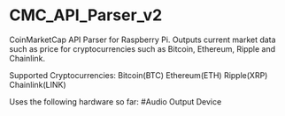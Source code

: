 # CMC_API_Parser_v2
CoinMarketCap API Parser for Raspberry Pi.
Outputs current market data such as price for cryptocurrencies such as Bitcoin, Ethereum, Ripple and Chainlink.

Supported Cryptocurrencies:
Bitcoin(BTC)
Ethereum(ETH)
Ripple(XRP)
Chainlink(LINK)

Uses the following hardware so far:
#Audio Output Device
